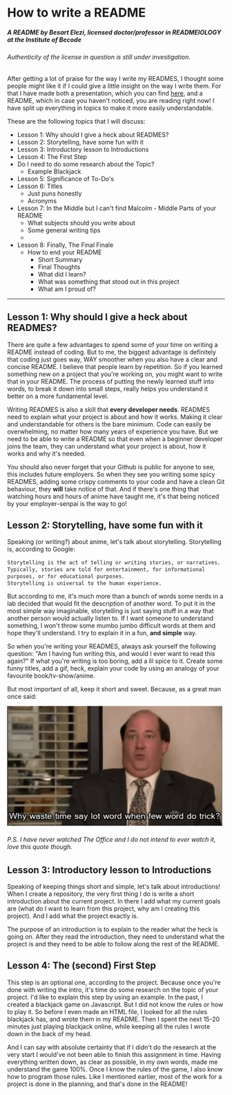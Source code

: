 # How to write a README
##### A README by Besart Elezi, licensed doctor/professor in READMEIOLOGY at the Institute of Becode
###### Authenticity of the license in question is still under investigation.

After getting a lot of praise for the way I write my READMES, I thought some people might like it if I could give a little insight on the way I write them.
For that I have made both a presentation, which you can find [here](https://www.youtube.com/watch?v=W8MbyfCrrWQ), and a README, which in case you haven't noticed, you are reading right now!
I have split up everything in topics to make it more easily understandable.

These are the following topics that I will discuss:
* Lesson 1: Why should I give a heck about READMES?
* Lesson 2: Storytelling, have some fun with it
* Lesson 3: Introductory lesson to Introductions
* Lesson 4: The First Step
* Do I need to do some research about the Topic?
  * Example Blackjack
* Lesson 5: Significance of To-Do's
* Lesson 6: Titles
  * Just puns honestly
  * Acronyms
* Lesson 7: In the Middle but I can't find Malcolm - Middle Parts of your README
  * What subjects should you write about
  * Some general writing tips
  * 
* Lesson 8: Finally, The Final Finale
  * How to end your README
    * Short Summary
    * Final Thoughts
    * What did I learn?
    * What was something that stood out in this project
    * What am I proud of?

---

## Lesson 1: Why should I give a heck about READMES?
There are quite a few advantages to spend some of your time on writing a README instead of coding.
But to me, the biggest advantage is definitely that coding just goes way, WAY smoother when you also have a clear and concise README.
I believe that people learn by repetition.
So if you learned something new on a project that you're working on, you might want to write that in your README.
The process of putting the newly learned stuff into words, to break it down into small steps, really helps you understand it better on a more fundamental level.

Writing READMES is also a skill that **every developer needs**.
READMES need to explain what your project is about and how it works.
Making it clear and understandable for others is the bare minimum.
Code can easily be overwhelming, no matter how many years of experience you have.
But we need to be able to write a README so that even when a beginner developer joins the team, they can understand what your project is about, how it works and why it's needed.

You should also never forget that your Github is public for anyone to see, this includes future employers.
So when they see you writing some spicy READMES, adding some crispy comments to your code and have a clean Git behaviour, they **will** take notice of that.
And if there's one thing that watching hours and hours of anime have taught me, it's that being noticed by your employer-senpai is the way to go!

## Lesson 2: Storytelling, have some fun with it
Speaking (or writing?) about anime, let's talk about storytelling.
Storytelling is, according to Google: 
````
Storytelling is the act of telling or writing stories, or narratives. 
Typically, stories are told for entertainment, for informational purposes, or for educational purposes. 
Storytelling is universal to the human experience.
````
But according to me, it's much more than a bunch of words some nerds in a lab decided that would fit the description of another word.
To put it in the most simple way imaginable, storytelling is just saying stuff in a way that another person would actually listen to.
If I want someone to understand something, I won't throw some mumbo jumbo difficult words at them and hope they'll understand.
I try to explain it in a fun, **and simple** way.

So when you're writing your READMES, always ask yourself the following question:
"Am I having fun writing this, and would I ever want to read this again?"
If what you're writing is too boring, add a lil spice to it.
Create some funny titles, add a gif, heck, explain your code by using an analogy of your favourite book/tv-show/anime.

But most important of all, keep it short and sweet.
Because, as a great man once said: 

![alt-text](images/why-waste-time-when-few-word-do-trick.gif)
###### P.S. I have never watched The Office and I do not intend to ever watch it, love this quote though.

## Lesson 3: Introductory lesson to Introductions
Speaking of keeping things short and simple, let's talk about introductions!
When I create a repository, the very first thing I do is write a short introduction about the current project.
In there I add what my current goals are (what do I want to learn from this project, why am I creating this project).
And I add what the project exactly is.

The purpose of an introduction is to explain to the reader what the heck is going on.
After they read the introduction, they need to understand what the project is and they need to be able to follow along the rest of the README.

## Lesson 4: The (second) First Step
This step is an optional one, according to the project.
Because once you're done with writing the intro, it's time do some research on the topic of your project.
I'd like to explain this step by using an example.
In the past, I created a blackjack game on Javascript.
But I did not know the rules or how to play it.
So before I even made an HTML file, I looked for all the rules blackjack has, and wrote them in my README.
Then I spent the next 15-20 minutes just playing blackjack online, while keeping all the rules I wrote down in the back of my head.

And I can say with absolute certainty that if I didn't do the research at the very start I would've not been able to finish this assignment in time.
Having everything written down, as clear as possible, in my own words, made me understand the game 100%.
Once I know the rules of the game, I also know how to program those rules.
Like I mentioned earlier, most of the work for a project is done in the planning, and that's done in the README!

